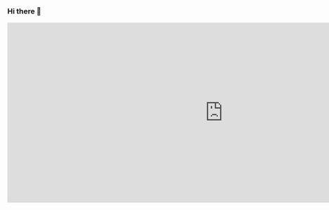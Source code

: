 ### Hi there 👋

<iframe width="980" height="410" src="https://staging-mars.nasa.gov/layout/embed/send-your-name/future/certificate/?cn=9367580874" frameborder="0"></iframe>

<!--
**soumyaa1804/soumyaa1804** is a ✨ _special_ ✨ repository because its `README.md` (this file) appears on your GitHub profile.

Here are some ideas to get you started:


- 🔭 I’m currently working on Pathfinding Visualization Project which is a part of Microsoft Engage 2020 program.
- 🌱 I’m currently learning Object Oriented Javascript (ES6) 
- 🤔 I’m looking for help with ML and Data Science beginners project
- 💬 Ask me about best free online Django resources
- 📫 How to reach me: Mail or LinkedIn
- 😄 Pronouns: She/Her
- ⚡ Fun fact: ... 
-->



